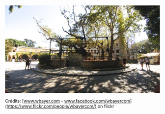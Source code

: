 ![Lyna](/images/2021-11-19.jpg)

Crédits: [www.wbayer.com - www.facebook.com/wbayercom](https://www.flickr.com/people/wbayercom/) on flickr